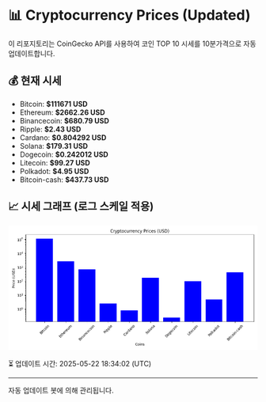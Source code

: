 
# 📊 Cryptocurrency Prices (Updated)

이 리포지토리는 CoinGecko API를 사용하여 코인 TOP 10 시세를 10분가격으로 자동 업데이트합니다.

## 💰 현재 시세
- Bitcoin: **$111671 USD**
- Ethereum: **$2662.26 USD**
- Binancecoin: **$680.79 USD**
- Ripple: **$2.43 USD**
- Cardano: **$0.804292 USD**
- Solana: **$179.31 USD**
- Dogecoin: **$0.242012 USD**
- Litecoin: **$99.27 USD**
- Polkadot: **$4.95 USD**
- Bitcoin-cash: **$437.73 USD**

## 📈 시세 그래프 (로그 스케일 적용)
![Crypto Prices](crypto_prices.png)

⏳ 업데이트 시간: 2025-05-22 18:34:02 (UTC)

---
자동 업데이트 봇에 의해 관리됩니다.

